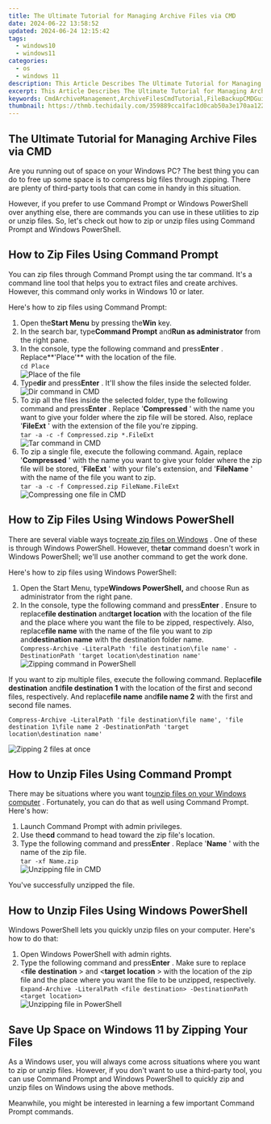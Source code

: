 ```yaml
---
title: The Ultimate Tutorial for Managing Archive Files via CMD
date: 2024-06-22 13:58:52
updated: 2024-06-24 12:15:42
tags:
  - windows10
  - windows11
categories:
  - os
  - windows 11
description: This Article Describes The Ultimate Tutorial for Managing Archive Files via CMD
excerpt: This Article Describes The Ultimate Tutorial for Managing Archive Files via CMD
keywords: CmdArchiveManagement,ArchiveFilesCmdTutorial,FileBackupCMDGuide,CMDFileOrganization,TutArchiveCmdUse,MasteringArchivesCmd,OptimizeCmdArchive
thumbnail: https://thmb.techidaily.com/359889cca1fac1d0cab50a3e170aa122469e4b901fffff3859c0a0ef7a4f048d.jpg
---
```


## The Ultimate Tutorial for Managing Archive Files via CMD

 Are you running out of space on your Windows PC? The best thing you can do to free up some space is to compress big files through zipping. There are plenty of third-party tools that can come in handy in this situation.

 However, if you prefer to use Command Prompt or Windows PowerShell over anything else, there are commands you can use in these utilities to zip or unzip files. So, let's check out how to zip or unzip files using Command Prompt and Windows PowerShell.

## How to Zip Files Using Command Prompt

 You can zip files through Command Prompt using the tar command. It's a command line tool that helps you to extract files and create archives. However, this command only works in Windows 10 or later.

Here's how to zip files using Command Prompt:

1. Open the**Start Menu** by pressing the**Win** key.
2. In the search bar, type**Command Prompt** and**Run as administrator** from the right pane.
3. In the console, type the following command and press**Enter** . Replace**'Place'** with the location of the file.  
`cd Place`  
![Place of the file](https://static1.makeuseofimages.com/wordpress/wp-content/uploads/2023/02/place.jpg)
4. Type**dir** and press**Enter** . It'll show the files inside the selected folder.  
![Dir command in CMD](https://static1.makeuseofimages.com/wordpress/wp-content/uploads/2023/02/dir.jpg)
5. To zip all the files inside the selected folder, type the following command and press**Enter** . Replace '**Compressed** ' with the name you want to give your folder where the zip file will be stored. Also, replace '**FileExt** ' with the extension of the file you're zipping.  
`tar -a -c -f Compressed.zip *.FileExt`  
![Tar command in CMD](https://static1.makeuseofimages.com/wordpress/wp-content/uploads/2023/02/tar.jpg)
6. To zip a single file, execute the following command. Again, replace '**Compressed** ' with the name you want to give your folder where the zip file will be stored, '**FileExt** ' with your file's extension, and '**FileName** ' with the name of the file you want to zip.  
`tar -a -c -f Compressed.zip FileName.FileExt`  
![Compressing one file in CMD](https://static1.makeuseofimages.com/wordpress/wp-content/uploads/2023/02/compressing-one-file.jpg)

## How to Zip Files Using Windows PowerShell

 There are several viable ways to[create zip files on Windows](https://www.makeuseof.com/easy-ways-create-zip-file-windows-10/) . One of these is through Windows PowerShell. However, the**tar** command doesn't work in Windows PowerShell; we'll use another command to get the work done.

Here's how to zip files using Windows PowerShell:

1. Open the Start Menu, type**Windows PowerShell,** and choose Run as administrator from the right pane.
2. In the console, type the following command and press**Enter** . Ensure to replace**file destination** and**target location** with the location of the file and the place where you want the file to be zipped, respectively. Also, replace**file name** with the name of the file you want to zip and**destination name** with the destination folder name.  
`Compress-Archive -LiteralPath 'file destination\file name' -DestinationPath 'target location\destination name'`  
![Zipping command in PowerShell](https://static1.makeuseofimages.com/wordpress/wp-content/uploads/2023/02/zipping.jpg)

 If you want to zip multiple files, execute the following command. Replace**file destination** and**file destination 1** with the location of the first and second files, respectively. And replace**file name** and**file name 2** with the first and second file names.

`Compress-Archive -LiteralPath 'file destination\file name', 'file destination 1\file name 2 -DestinationPath 'target location\destination name'  
`

![Zipping 2 files at once](https://static1.makeuseofimages.com/wordpress/wp-content/uploads/2023/02/zipping-2.jpg)

## How to Unzip Files Using Command Prompt

 There may be situations where you want to[unzip files on your Windows computer](https://www.makeuseof.com/unzip-files-windows-10/) . Fortunately, you can do that as well using Command Prompt. Here's how:

1. Launch Command Prompt with admin privileges.
2. Use the**cd** command to head toward the zip file's location.
3. Type the following command and press**Enter** . Replace '**Name** ' with the name of the zip file.  
`tar -xf Name.zip`  
![Unzipping file in CMD](https://static1.makeuseofimages.com/wordpress/wp-content/uploads/2023/02/unzipping-file.jpg)

You've successfully unzipped the file.

## How to Unzip Files Using Windows PowerShell

 Windows PowerShell lets you quickly unzip files on your computer. Here's how to do that:

1. Open Windows PowerShell with admin rights.
2. Type the following command and press**Enter** . Make sure to replace <**file** **destination** \> and <**target** **location** \> with the location of the zip file and the place where you want the file to be unzipped, respectively.  
`Expand-Archive -LiteralPath <file destination> -DestinationPath <target location>`  
![Unzipping file in PowerShell](https://static1.makeuseofimages.com/wordpress/wp-content/uploads/2023/02/unzipping.jpg)

## Save Up Space on Windows 11 by Zipping Your Files

 As a Windows user, you will always come across situations where you want to zip or unzip files. However, if you don't want to use a third-party tool, you can use Command Prompt and Windows PowerShell to quickly zip and unzip files on Windows using the above methods.

 Meanwhile, you might be interested in learning a few important Command Prompt commands.


<ins class="adsbygoogle"
     style="display:block"
     data-ad-format="autorelaxed"
     data-ad-client="ca-pub-7571918770474297"
     data-ad-slot="1223367746"></ins>



<ins class="adsbygoogle"
     style="display:block"
     data-ad-client="ca-pub-7571918770474297"
     data-ad-slot="8358498916"
     data-ad-format="auto"
     data-full-width-responsive="true"></ins>
